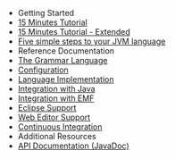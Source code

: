 <ul id="nav-outline" style="margin-left: 0px;">
	<li class="nav-part">Getting Started</li>
	<!--li><a href="101_five_minutes.html">5 Minutes Tutorial</a>
	</li-->
	<li><a href="102_domainmodelwalkthrough.html">15 Minutes Tutorial</a>
	</li>
	<li><a href="103_domainmodelnextsteps.html">15 Minutes Tutorial - Extended</a>
	</li>
	<li><a href="104_jvmdomainmodel.html">Five simple steps to your JVM language</a>
	</li>
	<!--li class="nav-part">Seven JVM Languages Built With Xbase</li>
	<li><a href="201_sevenlang_introduction.html">Introduction</a>
	</li>
	<li><a href="202_scripting.html">Scripting Language</a>
	</li>
	<li><a href="203_builddsl.html">Build Language</a>
	</li>
	<li><a href="204_mongodb.html">DSL for MongoDB</a>
	</li>
	<li><a href="205_guice.html">DSL for Guice</a>
	</li>
	<li><a href="206_httprouting.html">Http Routing Language</a>
	</li>
	<li><a href="207_template.html">Template Language</a>
	</li>
	<li><a href="208_tortoise.html">Little Tortoise</a>
	</li-->
	<li class="nav-part">Reference Documentation</li>
	<li><a href="301_grammarlanguage.html">The Grammar Language</a>
	</li>
	<li><a href="302_configuration.html">Configuration</a>
	</li>
	<li><a href="303_runtime_concepts.html">Language Implementation</a>
	</li>
	<li><a href="305_xbase.html">Integration with Java</a>
	</li>
	<!--li><a href="306_mwe2.html">MWE2</a>
	</li-->
	<!--li><a href="307_special_languages.html">Typical Language Configurations</a>
	</li-->
	<li><a href="308_emf_integration.html">Integration with EMF</a>
	</li>
	<li><a href="310_eclipse_support.html">Eclipse Support</a>
	</li>
	<!--li><a href="320_idea_support.html">IntelliJ IDEA Support</a>
	</li-->
	<li><a href="330_web_support.html">Web Editor Support</a>
	</li>
	<li><a href="350_continuous_integration.html">Continuous Integration</a>
	</li>
	<!--li class="nav-part">Appendix</li>
	<li><a href="401_migrating_from_1_0_x.html">Migrating from Xtext 1.0.x to 2.0</a>
	</li>
	<li><a href="402_migrating_from_0_7.html">Migrating from Xtext 0.7.x to 1.0</a>
	</li-->
	<li class="nav-part">Additional Resources
	<li><a href="{{site.javadoc.xtext}}/">API Documentation (JavaDoc)</a>
</ul>